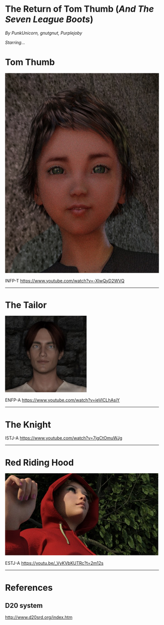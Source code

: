 # The Return of Tom Thumb (*And The Seven League Boots*)

*By PunkUnicorn, gnutgnut, Purplejoby*

*Starring...*
# Tom Thumb
![Tom Thumb](https://github.com/PunkUnicorn/The-Return-of-Tom-Thumb/blob/master/TomThumb/Tom%20Thumbnail.jpg)

INFP-T  https://www.youtube.com/watch?v=-XlwQyD2WVQ

___
# The Tailor      
![The Tailor](https://github.com/PunkUnicorn/The-Return-of-Tom-Thumb/blob/master/TheTailor/The%20Tailor%20Thumbnail.jpg)

ENFP-A  https://www.youtube.com/watch?v=ieVlCLhAsiY

___
# The Knight

ISTJ-A  https://www.youtube.com/watch?v=7jgCtOmuWJg

___
# Red Riding Hood 

![Red Riding Hood](https://github.com/PunkUnicorn/The-Return-of-Tom-Thumb/blob/master/RedRidingHood/Red%20Riding%20Hood%20Thumbnail.jpg)

ESTJ-A  https://youtu.be/_VyKVbKUTRc?t=2m12s


___

# References
## D20 system

http://www.d20srd.org/index.htm

